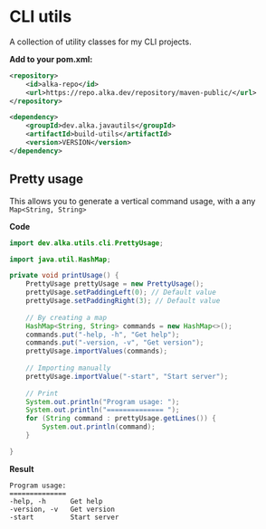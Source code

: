 # CLI utils
A collection of utility classes for my CLI projects.

**Add to your pom.xml:**
````xml
<repository>
    <id>alka-repo</id>
    <url>https://repo.alka.dev/repository/maven-public/</url>
</repository>

<dependency>
    <groupId>dev.alka.javautils</groupId>
    <artifactId>build-utils</artifactId>
    <version>VERSION</version>
</dependency>
````

## Pretty usage
This allows you to generate a vertical command usage, with a any `Map<String, String>`

**Code**
````java
import dev.alka.utils.cli.PrettyUsage;

import java.util.HashMap;

private void printUsage() {
    PrettyUsage prettyUsage = new PrettyUsage();
    prettyUsage.setPaddingLeft(0); // Default value
    prettyUsage.setPaddingRight(3); // Default value
    
    // By creating a map
    HashMap<String, String> commands = new HashMap<>();
    commands.put("-help, -h", "Get help");
    commands.put("-version, -v", "Get version");
    prettyUsage.importValues(commands);
    
    // Importing manually
    prettyUsage.importValue("-start", "Start server");
    
    // Print
    System.out.println("Program usage: ");
    System.out.println("============== ");
    for (String command : prettyUsage.getLines()) {
        System.out.println(command);
    }

}
````

**Result**
````
Program usage:
============== 
-help, -h      Get help
-version, -v   Get version
-start         Start server
````